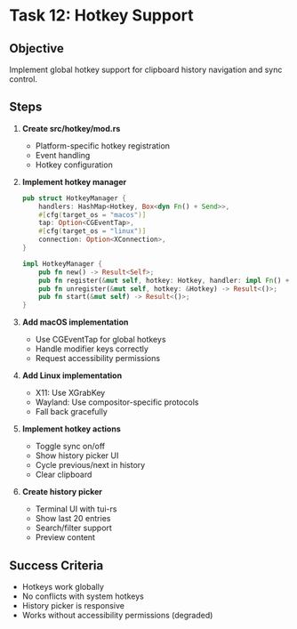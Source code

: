 # Task 12: Hotkey Support

## Objective
Implement global hotkey support for clipboard history navigation and sync control.

## Steps

1. **Create src/hotkey/mod.rs**
   - Platform-specific hotkey registration
   - Event handling
   - Hotkey configuration

2. **Implement hotkey manager**
   ```rust
   pub struct HotkeyManager {
       handlers: HashMap<Hotkey, Box<dyn Fn() + Send>>,
       #[cfg(target_os = "macos")]
       tap: Option<CGEventTap>,
       #[cfg(target_os = "linux")]
       connection: Option<XConnection>,
   }
   
   impl HotkeyManager {
       pub fn new() -> Result<Self>;
       pub fn register(&mut self, hotkey: Hotkey, handler: impl Fn() + Send + 'static) -> Result<()>;
       pub fn unregister(&mut self, hotkey: &Hotkey) -> Result<()>;
       pub fn start(&mut self) -> Result<()>;
   }
   ```

3. **Add macOS implementation**
   - Use CGEventTap for global hotkeys
   - Handle modifier keys correctly
   - Request accessibility permissions

4. **Add Linux implementation**
   - X11: Use XGrabKey
   - Wayland: Use compositor-specific protocols
   - Fall back gracefully

5. **Implement hotkey actions**
   - Toggle sync on/off
   - Show history picker UI
   - Cycle previous/next in history
   - Clear clipboard

6. **Create history picker**
   - Terminal UI with tui-rs
   - Show last 20 entries
   - Search/filter support
   - Preview content

## Success Criteria
- Hotkeys work globally
- No conflicts with system hotkeys
- History picker is responsive
- Works without accessibility permissions (degraded)